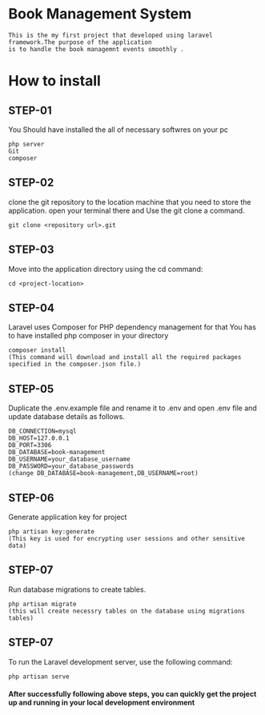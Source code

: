 <h1>Book Management System </h1>
    
    This is the my first project that developed using laravel framework.The purpose of the application 
    is to handle the book managemnt events smoothly .

<h1>How to install</h1>
<h2>STEP-01</h2> You Should have installed the all of necessary softwres on your pc 
    
    php server
    Git
    composer
<h2>STEP-02</h2> clone the git repository to the location machine that you need to store the application.
open your terminal there and Use the git clone a command.
    
    git clone <repository url>.git
<h2>STEP-03</h2> Move into the application directory using the cd command: 
    
    cd <project-location>
<h2>STEP-04</h2> Laravel uses Composer for PHP dependency management for that You has to have installed php composer in your directory 
    
    composer install
    (This command will download and install all the required packages specified in the composer.json file.)
    
<h2>STEP-05</h2> Duplicate the .env.example file and rename it to .env and open .env file and update database details as
follows.
    
    DB_CONNECTION=mysql
    DB_HOST=127.0.0.1
    DB_PORT=3306
    DB_DATABASE=book-management
    DB_USERNAME=your_database_username
    DB_PASSWORD=your_database_passwords   
    (change DB_DATABASE=book-management,DB_USERNAME=root)

<h2>STEP-06</h2> Generate application key for project
    
    php artisan key:generate
    (This key is used for encrypting user sessions and other sensitive data)

<h2>STEP-07</h2> Run database migrations to create tables.
    
    php artisan migrate
    (this will create necessry tables on the database using migrations tables)
<h2>STEP-07</h2> To run the Laravel development server, use the following command:
    
    php artisan serve
<h4>After successfully following above steps, you can quickly get the project up and running in your local development environment </h4>
    
